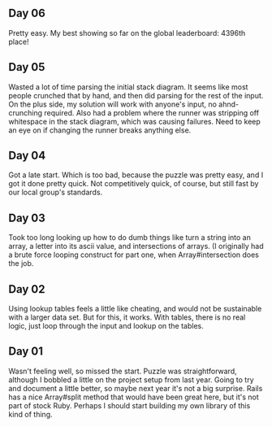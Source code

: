 ## Day 06

Pretty easy. My best showing so far on the global leaderboard: 4396th place!

## Day 05

Wasted a lot of time parsing the initial stack diagram. It seems like most
people crunched that by hand, and then did parsing for the rest of the input. On
the plus side, my solution will work with anyone's input, no ahnd-crunching
required. Also had a problem where the runner was stripping off whitespace in
the stack diagram, which was causing failures. Need to keep an eye on if
changing the runner breaks anything else.

## Day 04

Got a late start. Which is too bad, because the puzzle was pretty easy, and I
got it done pretty quick. Not competitively quick, of course, but still fast by
our local group's standards.

## Day 03

Took too long looking up how to do dumb things like turn a string into an array,
a letter into its ascii value, and intersections of arrays. (I originally had a
brute force looping construct for part one, when Array#intersection does the
job.

## Day 02

Using lookup tables feels a little like cheating, and would not be sustainable
with a larger data set. But for this, it works. With tables, there is no real
logic, just loop through the input and lookup on the tables.

## Day 01

Wasn't feeling well, so missed the start. Puzzle was straightforward, although I
bobbled a little on the project setup from last year. Going to try and document
a little better, so maybe next year it's not a big surprise. Rails has a nice
Array#split method that would have been great here, but it's not part of stock
Ruby. Perhaps I should start building my own library of this kind of thing.
